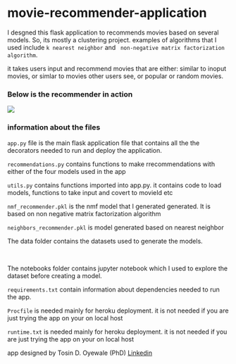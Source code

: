 # movie-recommender-application
I desgned this flask application to recommends movies based on several models. So, its mostly a clustering project. examples of algorithms that I used include ```k nearest neighbor``` and ``` non-negative matrix factorization algorithm```.  

it takes users input and recommend movies that are either: similar to inoput movies, or simlar to movies other users see, or popular or random movies. 


### Below is the recommender in action

![](movie_recommender.gif)

### information about the files 
```app.py``` file is the main flask application file that contains all the the decorators needed to run and deploy the application.
<br />

```recommendations.py``` contains functions to make rrecommendations with either of the four models used in the app
<br />

```utils.py``` contains functions imported into app.py. it contains code to load models, functions to take input and covert to movieId etc
<br />

```nmf_recommender.pkl``` is the nmf model that I generated generated. It is based on non negative matrix factorization algorithm
<br />

```neighbors_recommender.pkl``` is model generated based on nearest neighbor 
<br />

The data folder contains the datasets used to generate the models.

<br />

The notebooks folder contains jupyter notebook which I used to explore the dataset before creating a model.
<br />

```requirements.txt``` contain information about dependencies needed to run the app. 
<br />

```Procfile``` is needed mainly for heroku deployment. it is not needed if you are just trying the app on your on local host
<br />

```runtime.txt```  is needed mainly for heroku deployment. it is not needed if you are just trying the app on your on local host
<br />

app designed by Tosin D. Oyewale (PhD)
[Linkedin](https://www.linkedin.com/in/tosin-oyewale/)



